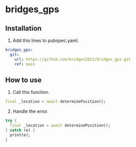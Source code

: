 # bridges_gps
## Installation
1. Add this lines to pubspec.yaml.
```yaml
bridges_gps:
  git:
    url: https://github.com/bridges2021/bridges_gps.git
    ref: main
```

## How to use
1. Call this function.
```dart
final _location = await determinePosition();
```
2. Handle the error.
```dart
try {
  final _location = await determinePosition();
} catch (e) {
  print(e);
}
```
